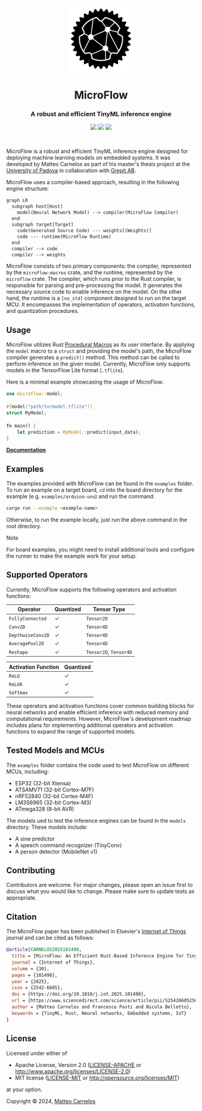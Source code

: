 <p align="center">
  <img src="assets/microflow-logo.png" width="180">
</p>

<h1 align="center">MicroFlow</h1>
<h3 align="center">A robust and efficient TinyML inference engine</h3>
<p align="center">
  <a href="https://crates.io/crates/microflow"><img src="https://img.shields.io/crates/v/microflow"></a>
  <a href="https://docs.rs/microflow"><img src="https://img.shields.io/docsrs/microflow"></a>
  <a href="https://github.com/matteocarnelos/microflow-rs/actions/workflows/cargo.yml"><img src="https://img.shields.io/github/actions/workflow/status/matteocarnelos/microflow-rs/cargo.yml?branch=main"></a>
</p>

<br>

MicroFlow is a robust and efficient TinyML inference engine designed for deploying machine learning models on embedded systems.
It was developed by Matteo Carnelos as part of his master's thesis project at the [University of Padova](https://www.unipd.it/en/) in collaboration with [Grepit AB](https://github.com/GrepitAB).

MicroFlow uses a compiler-based approach, resulting in the following engine structure:

```mermaid
graph LR
  subgraph host[Host]
    model(Neural Network Model) --> compiler(MicroFlow Compiler)
  end
  subgraph target[Target]
    code(Generated Source Code) --- weights[(Weights)]
    code --- runtime(MicroFlow Runtime)
  end
  compiler --> code
  compiler --> weights
```

MicroFlow consists of two primary components: the compiler, represented by the `microflow-macros` crate, and the runtime, represented by the `microflow` crate.
The compiler, which runs prior to the Rust compiler, is responsible for parsing and pre-processing the model.
It generates the necessary source code to enable inference on the model.
On the other hand, the runtime is a `[no_std]` component designed to run on the target MCU.
It encompasses the implementation of operators, activation functions, and quantization procedures.

## Usage

MicroFlow utilizes Rust [Procedural Macros](https://doc.rust-lang.org/reference/procedural-macros.html) as its user interface.
By applying the `model` macro to a `struct` and providing the model's path, the MicroFlow compiler generates a `predict()` method.
This method can be called to perform inference on the given model.
Currently, MicroFlow only supports models in the TensorFlow Lite format (`.tflite`).

Here is a minimal example showcasing the usage of MicroFlow:

```rust ignore
use microflow::model;

#[model("path/to/model.tflite")]
struct MyModel;

fn main() {
    let prediction = MyModel::predict(input_data);
}
```

**[Documentation](https://docs.rs/microflow)**

## Examples

The examples provided with MicroFlow can be found in the `examples` folder.
To run an example on a target board, `cd` into the board directory for the example (e.g. `examples/arduino-uno`) and run the command:
```bash ignore
cargo run --example <example-name>
```
Otherwise, to run the example locally, just run the above command in the root directory.

> [!NOTE]
> For board examples, you might need to install additional tools and configure the runner to make the example work for your setup.

## Supported Operators

Currently, MicroFlow supports the following operators and activation functions:

| Operator          | Quantized | Tensor Type            |
|-------------------|-----------|------------------------|
| `FullyConnected`  | &check;   | `Tensor2D`             |
| `Conv2D`          | &check;   | `Tensor4D`             |
| `DepthwiseConv2D` | &check;   | `Tensor4D`             |
| `AveragePool2D`   | &check;   | `Tensor4D`             |
| `Reshape`         | &check;   | `Tensor2D`, `Tensor4D` |

| Activation Function | Quantized |
|---------------------|-----------|
| `ReLU`              | &check;   |
| `ReLU6`             | &check;   |
| `Softmax`           | &check;   |

These operators and activation functions cover common building blocks for neural networks and enable efficient inference with reduced memory and computational requirements.
However, MicroFlow's development roadmap includes plans for implementing additional operators and activation functions to expand the range of supported models.

## Tested Models and MCUs

The `examples` folder contains the code used to test MicroFlow on different MCUs, including:

- ESP32 (32-bit Xtensa)
- ATSAMV71 (32-bit Cortex-M7F)
- nRF52840 (32-bit Cortex-M4F)
- LM3S6965 (32-bit Cortex-M3)
- ATmega328 (8-bit AVR)

The models ued to test the inference engines can be found in the `models` directory.
These models include:

- A sine predictor
- A speech command recognizer (TinyConv)
- A person detector (MobileNet v1)

## Contributing

Contributors are welcome.
For major changes, please open an issue first to discuss what you would like to change.
Please make sure to update tests as appropriate.

## Citation

The MicroFlow paper has been published in Elsevier's [Internet of Things](https://www.sciencedirect.com/science/article/pii/S2542660525000113) journal and can be cited as follows:

```bibtex
@article{CARNELOS2025101498,
  title = {MicroFlow: An Efficient Rust-Based Inference Engine for TinyML},
  journal = {Internet of Things},
  volume = {30},
  pages = {101498},
  year = {2025},
  issn = {2542-6605},
  doi = {https://doi.org/10.1016/j.iot.2025.101498},
  url = {https://www.sciencedirect.com/science/article/pii/S2542660525000113},
  author = {Matteo Carnelos and Francesco Pasti and Nicola Bellotto},
  keywords = {TinyML, Rust, Neural networks, Embedded systems, IoT}
}
```

## License

Licensed under either of

* Apache License, Version 2.0 ([LICENSE-APACHE](LICENSE-APACHE) or <http://www.apache.org/licenses/LICENSE-2.0>)
* MIT license ([LICENSE-MIT](LICENSE-MIT) or <http://opensource.org/licenses/MIT>)

at your option.

Copyright © 2024, [Matteo Carnelos](https://github.com/matteocarnelos)

